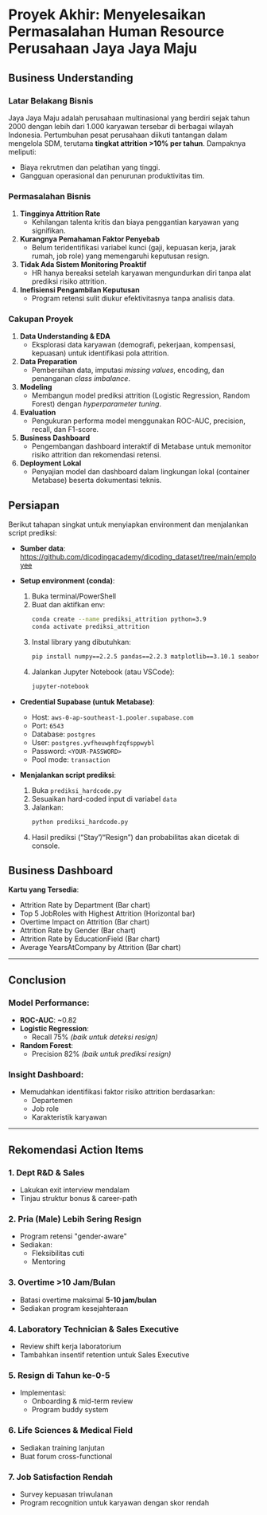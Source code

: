 # Proyek Akhir: Menyelesaikan Permasalahan Human Resource Perusahaan Jaya Jaya Maju

## Business Understanding

### Latar Belakang Bisnis  
Jaya Jaya Maju adalah perusahaan multinasional yang berdiri sejak tahun 2000 dengan lebih dari 1.000 karyawan tersebar di berbagai wilayah Indonesia. Pertumbuhan pesat perusahaan diikuti tantangan dalam mengelola SDM, terutama **tingkat attrition >10% per tahun**. Dampaknya meliputi:  
- Biaya rekrutmen dan pelatihan yang tinggi.  
- Gangguan operasional dan penurunan produktivitas tim.  

### Permasalahan Bisnis

1. **Tingginya Attrition Rate**  
   - Kehilangan talenta kritis dan biaya penggantian karyawan yang signifikan.  
2. **Kurangnya Pemahaman Faktor Penyebab**  
   - Belum teridentifikasi variabel kunci (gaji, kepuasan kerja, jarak rumah, job role) yang memengaruhi keputusan resign.  
3. **Tidak Ada Sistem Monitoring Proaktif**  
   - HR hanya bereaksi setelah karyawan mengundurkan diri tanpa alat prediksi risiko attrition.  
4. **Inefisiensi Pengambilan Keputusan**  
   - Program retensi sulit diukur efektivitasnya tanpa analisis data.  

### Cakupan Proyek

1. **Data Understanding & EDA**  
   - Eksplorasi data karyawan (demografi, pekerjaan, kompensasi, kepuasan) untuk identifikasi pola attrition.  
2. **Data Preparation**  
   - Pembersihan data, imputasi *missing values*, encoding, dan penanganan *class imbalance*.  
3. **Modeling**  
   - Membangun model prediksi attrition (Logistic Regression, Random Forest) dengan *hyperparameter tuning*.  
4. **Evaluation**  
   - Pengukuran performa model menggunakan ROC-AUC, precision, recall, dan F1-score.  
5. **Business Dashboard**  
   - Pengembangan dashboard interaktif di Metabase untuk memonitor risiko attrition dan rekomendasi retensi.  
6. **Deployment Lokal**  
   - Penyajian model dan dashboard dalam lingkungan lokal (container Metabase) beserta dokumentasi teknis. 

## Persiapan

Berikut tahapan singkat untuk menyiapkan environment dan menjalankan script prediksi:

- **Sumber data**:  
  https://github.com/dicodingacademy/dicoding_dataset/tree/main/employee

- **Setup environment (conda)**:  
  1. Buka terminal/PowerShell  
  2. Buat dan aktifkan env:  
     ```bash
     conda create --name prediksi_attrition python=3.9
     conda activate prediksi_attrition
     ```  
  3. Instal library yang dibutuhkan:  
     ```bash
     pip install numpy==2.2.5 pandas==2.2.3 matplotlib==3.10.1 seaborn==0.13.2 scikit-learn==1.6.1 SQLAlchemy==2.0.40 python-dotenv psycopg2-binary joblib
     ```  
  4. Jalankan Jupyter Notebook (atau VSCode):  
     ```bash
     jupyter-notebook
     ```
     
- **Credential Supabase (untuk Metabase)**:  
  - Host: `aws-0-ap-southeast-1.pooler.supabase.com`  
  - Port: `6543`  
  - Database: `postgres`  
  - User: `postgres.yvfheuwphfzqfsppwybl`  
  - Password: `<YOUR-PASSWORD>`  
  - Pool mode: `transaction`  

- **Menjalankan script prediksi**:  
  1. Buka `prediksi_hardcode.py`  
  2. Sesuaikan hard-coded input di variabel `data`  
  3. Jalankan:  
     ```bash
     python prediksi_hardcode.py
     ```  
  4. Hasil prediksi (“Stay”/“Resign”) dan probabilitas akan dicetak di console.


## Business Dashboard  
**Kartu yang Tersedia**:  
- Attrition Rate by Department (Bar chart)  
- Top 5 JobRoles with Highest Attrition (Horizontal bar)  
- Overtime Impact on Attrition (Bar chart)  
- Attrition Rate by Gender (Bar chart)  
- Attrition Rate by EducationField (Bar chart)  
- Average YearsAtCompany by Attrition (Bar chart)  

---

## Conclusion  
### Model Performance:  
- **ROC-AUC**: ~0.82  
- **Logistic Regression**:  
  - Recall 75% *(baik untuk deteksi resign)*  
- **Random Forest**:  
  - Precision 82% *(baik untuk prediksi resign)*  

### Insight Dashboard:  
- Memudahkan identifikasi faktor risiko attrition berdasarkan:  
  - Departemen  
  - Job role  
  - Karakteristik karyawan  

---

## Rekomendasi Action Items  

### 1. Dept R&D & Sales  
- Lakukan exit interview mendalam  
- Tinjau struktur bonus & career-path  

### 2. Pria (Male) Lebih Sering Resign  
- Program retensi "gender-aware"  
- Sediakan:  
  - Fleksibilitas cuti  
  - Mentoring  

### 3. Overtime >10 Jam/Bulan  
- Batasi overtime maksimal **5-10 jam/bulan**  
- Sediakan program kesejahteraan  

### 4. Laboratory Technician & Sales Executive  
- Review shift kerja laboratorium  
- Tambahkan insentif retention untuk Sales Executive  

### 5. Resign di Tahun ke-0-5  
- Implementasi:  
  - Onboarding & mid-term review  
  - Program buddy system  

### 6. Life Sciences & Medical Field  
- Sediakan training lanjutan  
- Buat forum cross-functional  

### 7. Job Satisfaction Rendah  
- Survey kepuasan triwulanan  
- Program recognition untuk karyawan dengan skor rendah  